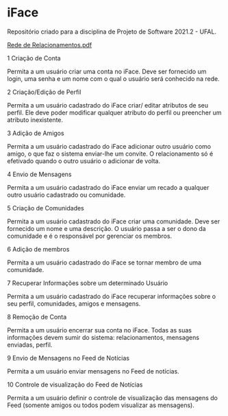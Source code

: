 # iFace

Repositório criado para a disciplina de Projeto de Software 2021.2 - UFAL.

[Rede de Relacionamentos.pdf](https://github.com/lilianfabricio/iFace/files/8383485/Rede.de.Relacionamentos.pdf)

1 Criação de Conta 

Permita a um usuário criar uma conta no iFace. Deve ser fornecido um login, uma senha e um nome com o qual o usuário será conhecido na rede. 

2 Criação/Edição de Perfil 

Permita a um usuário cadastrado do iFace criar/ editar atributos de seu perfil. Ele deve poder modificar qualquer atributo do perfil ou preencher um atributo inexistente. 

3 Adição de Amigos 

Permita a um usuário cadastrado do iFace adicionar outro usuário como amigo, o que faz o sistema enviar-lhe um convite. O relacionamento só é efetivado quando o outro usuário o adicionar de volta. 

4 Envio de Mensagens 

Permita a um usuário cadastrado do iFace enviar um recado a qualquer outro usuário cadastrado ou comunidade. 

5 Criação de Comunidades 

Permita a um usuário cadastrado do iFace criar uma comunidade. Deve ser fornecido um nome e uma descrição. O usuário passa a ser o dono da comunidade e é o responsável por gerenciar os membros. 

6 Adição de membros 

Permita a um usuário cadastrado do iFace se tornar membro de uma comunidade. 

7 Recuperar Informações sobre um determinado Usuário 

Permita a um usuário cadastrado do iFace recuperar informações sobre o seu perfil, comunidades, amigos e mensagens. 

8 Remoção de Conta 

Permita a um usuário encerrar sua conta no iFace. Todas as suas informações devem sumir do sistema: relacionamentos, mensagens enviadas, perfil. 

9 Envio de Mensagens no Feed de Notícias 

Permita a um usuário enviar mensagens no Feed de notícias.
 
10 Controle de visualização do Feed de Notícias 

Permita a um usuário definir o controle de visualização das mensagens do Feed (somente amigos ou todos podem visualizar as mensagens).


